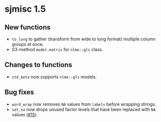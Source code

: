 # sjmisc 1.5

## New functions
* `to_long` to gather (transform from wide to long format) multiple column groups at once.
* S3-method `model.matrix` for `nlme::gls` class.

## Changes to functions
* `std_beta` now supports `nlme::gls` models.

## Bug fixes
* `word_wrap` now removes `NA` values from `labels` before wrapping strings.
* `set_na` now drops unused factor levels that have been replaced with `NA` values ([#15](https://github.com/sjPlot/sjmisc/issues/15)).
